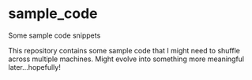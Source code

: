 # sample_code
Some sample code snippets

This repository contains some sample code that I might need to shuffle across multiple machines. Might evolve into something more meaningful later...hopefully!
